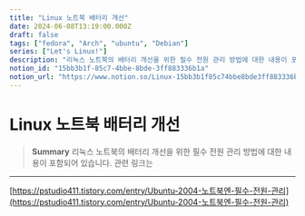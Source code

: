 ```yaml
---
title: "Linux 노트북 배터리 개선"
date: 2024-06-08T13:19:00.000Z
draft: false
tags: ["fedora", "Arch", "ubuntu", "Debian"]
series: ["Let's Linux!"]
description: "리눅스 노트북의 배터리 개선을 위한 필수 전원 관리 방법에 대한 내용이 포함되어 있습니다. 관련 링크는 "
notion_id: "15bb3b1f-85c7-4bbe-8bde-3ff883336b1a"
notion_url: "https://www.notion.so/Linux-15bb3b1f85c74bbe8bde3ff883336b1a"
---
```


# Linux 노트북 배터리 개선

> **Summary**
> 리눅스 노트북의 배터리 개선을 위한 필수 전원 관리 방법에 대한 내용이 포함되어 있습니다. 관련 링크는 

---

[https://pstudio411.tistory.com/entry/Ubuntu-2004-노트북엔-필수-전원-관리](https://pstudio411.tistory.com/entry/Ubuntu-2004-노트북엔-필수-전원-관리)

